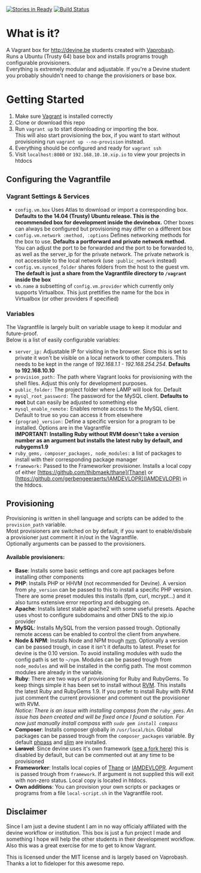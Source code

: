 [![Stories in Ready](https://badge.waffle.io/thibmaek/vagrant-devine.png?label=ready&title=Ready)](https://waffle.io/thibmaek/vagrant-devine)
[![Build Status](https://travis-ci.org/thibmaek/vagrant-devine.svg?branch=master)](https://travis-ci.org/thibmaek/vagrant-devine)

# What is it?
A Vagrant box for http://devine.be students created with [Vaprobash](http://fideloper.github.io/Vaprobash/index.html).  
Runs a Ubuntu (Trusty 64) base box and installs programs trough configurable provisioners.  
Everything is extremely modular and adjustable. If you're a Devine student you probably shouldn't need to change the provisioners or base box.

# Getting Started
1. Make sure [Vagrant](http://vagrantup.com) is installed correctly
2. Clone or download this repo
3. Run `vagrant up` to start downloading or importing the box.  
   This will also start provisioning the box, if you want to start without provisioning run `vagrant up --no-provision` instead.
4. Everything should be configured and ready for `vagrant ssh`
5. Visit `localhost:8080` or `192.168.10.10.xip.io` to view your projects in htdocs

## Configuring the Vagrantfile

### Vagrant Settings & Services
* `config.vm.box` Uses Atlas to download or import a corresponding box. **Defaults to the 14.04 (Trusty) Ubuntu release. This is the recommended box for development inside the devinebox.** Other boxes can always be configured but provisioning may differ on a different box
* `config.vm.network :method, :options` Defines networking methods for the box to use. **Defaults a portforward and private network method.** You can adjust the port to be forwarded and the port to be forwarded to, as well as the server_ip for the private network. The private network is not accessible to the local network (use `:public_network` instead)
* `config.vm.synced_folder` shares folders from the host to the guest vm. **The default is just a share from the Vagrantfile directory to `/vagrant` inside the box**
* `vb.name` a subsetting of `config.vm.provider` which currently only supports Virtualbox. This just prettifies the name for the box in Virtualbox (or other providers if specified)

### Variables
The Vagrantfile is largely built on variable usage to keep it modular and future-proof.  
Below is a list of easily configurable variables:
* `server_ip:` Adjustable IP for visiting in the browser. Since this is set to private it won't be visible on a local network to other computers. This needs to be kept in the range of *192.168.1.1 - 192.168.254.254*. **Defaults to 192.168.10.10**
* `provision_path:` The path where Vagrant looks for provisioning with the shell files. Adjust this only for development purposes.
* `public_folder:` The project folder where LAMP will look for. Default
* `mysql_root_password:` The password for the MySQL client. **Defaults to root** but can easily be adjusted to something else
* `mysql_enable_remote:` Enables remote access to the MySQL client. Default to true so you can access it from elsewhere
* `{program}_version:` Define a specific version for a program to be installed. Options are in the Vagrantfile  
**IMPORTANT: Installing Ruby without RVM doesn't take a version number as an argument but installs the latest ruby by default, and rubygems1.9**
* `ruby_gems, composer_packages, node_modules:` a list of packages to install with their corresponding package manager
* `framework:` Passed to the Frameworker provisioner. Installs a local copy of either [https://github.com/thibmaek/thane](Thane) or [https://github.com/gerbengeeraerts/IAMDEVLOPR](IAMDEVLOPR) in the htdocs.

## Provisioning
Provisioning is written in shell language and scripts can be added to the `provision_path` variable.  
Most provisioners are switched on by default, if you want to enable/disbale a provisioner just comment it in/out in the Vagrantfile.  
Optionally arguments can be passed to the provisioners.

#### Available provisioners:
* **Base**: Installs some basic settings and core apt packages before installing other components
* **PHP**: Installs PHP or HHVM (not recommended for Devine). A version from `php_version` can be passed to this to install a specific PHP version. There are some preset modules this installs (fpm, curl, mcrypt…) and it also turns extensive error reporting and debugging on.
* **Apache**: Installs latest stable apache2 with some useful presets. Apache uses vhost to configure subdomains and other DNS to the xip.io provider
* **MySQL**: Installs MySQL from the version passed trough. Optionally remote access can be enabled to control the client from anywhere.
* **Node & NPM**: Installs Node and NPM trough [nvm](https://github.com/creationix/nvm). Optionally a version can be passed trough, in case it isn't it defaults to latest. Preset for devine is the 0.10 version. To avoid installing modules with sudo the config path is set to `~/npm`. Modules can be passed trough from `node_modules` and will be installed in the config path. The most common modules are already in the variable.
* **Ruby**: There are two ways of provisioning for Ruby and RubyGems. To keep things simple it has been set to install without [RVM](https://rvm.io). This installs the latest Ruby and RubyGems 1.9. If you prefer to install Ruby with RVM just comment the current provisioner and comment out the provisioner with RVM.  
*Notice: There is an issue with installing compass from the `ruby_gems`. An issue has been created and will be fixed once I found a solution. For now just manually install compass with `sudo gem install compass`*
* **Composer**: Installs composer globally in `/usr/local/bin`. Global packages can be passed trough from the `composer_packages` variable. By default [phpass](https://github.com/rchouinard/phpass) and [slim](http://www.slimframework.com) are installed.
* **~~Laravel~~**: Since devine uses it's own framework ([see a fork here](https://github.com/gerbengeeraerts/IAMDEVLOPR)) this is disabled by default, but can be commented out at any time to be provisioned
* **Frameworker**: Installs local copies of [Thane](https://github.com/thibmaek/thane) or [IAMDEVLOPR](https://github.com/gerbengeeraerts/IAMDEVLOPR). Argument is passed trough from `framework`. If argument is not supplied this will exit with non-zero status. Local copy is located in htdocs.
* **Own additions**: You can provision your own scripts or packages or programs from a file `local-script.sh` in the Vagrantfile root.

## Disclaimer
Since I am just a devine student I am in no way officialy affiliated with the devine workflow or institution. This box is just a fun project I made and something I hope will help the other students in their development workflow. Also this was a great exercise for me to get to know Vagrant.

This is licensed under the MIT license and is largely based on Vaprobash. Thanks a lot to fideloper for this awesome repo.
